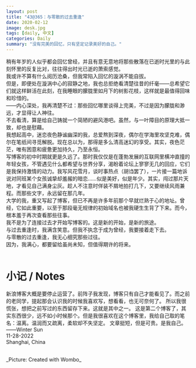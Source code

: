 ```yaml
---
layout: post
title: "43@365：与零散的过去重逢"
date: 2020-02-12
image: desk.jpg
tags: [daily, 中文]
categories: Daily
summary: "没有完美的回忆，只有坚定记录美好的自己。"
---
```

稍有年岁的人似乎都会回忆曾经，并且有意无意地将那些散落在已逝时光里的与此刻怀里的反复比对，往往得出时光已逝的萧索感觉。     
我或许不算有什么阅历沧桑，但我常陷入回忆的漩涡不能自拔。    
但是，即便处在漩涡中心的寂静之地，我也总拒绝看清楚往昔的纤毫——总希望它们就这样鲜活在此刻，在我睡眼的朦胧里如月下的树影花枝，这样就是最值得回味和珍惜的。    
——内心深处，我再清楚不过：那些回忆哪里谈得上完美，不过是因为朦胧和渺远，才显得让人神往。    
不去看清，算是给自己铸就一个简陋的避风港吧。虽然，与一叶障目的原理大抵一致，却也是慰藉。    
我想起高中，迷恋夜色静谧幽深的我，总爱熬到深夜，偶尔在学海里攻坚克难，偶尔在笔纸间寻觅解脱。现在总以为，那得是多么清高迷幻的享受。其实，夜色茫茫，唯有困意和疲惫更加持久，乃至永恒。    
写博客的初中时期就更是久远了。那时我仅仅是在蓬勃发展的互联网里横冲直撞的年轻女孩，不管遇见什么都希望与世界分享，渴盼着论坛上寥寥无几的回应，它们是我保持激情的动力。我写风花雪月，谈时事热点（胡诌罢了），一片接一篇地诉说对同班某个女孩诚挚却羞赧的暗恋……似是美好，似是年少。其实，闯过那片天地，才看见自己满身尘灰。趁人不注意时佯装不屑地拍打几下，又要继续风雨兼程。而那些文字，永远留在那几年。    
大学的我，重又写起了博客，但已不再是许多年前那个早就烂熟于心的地址。曾经，它如此重要，以至于那段毫无规律的初始域名也被我硬生生背了下来。而今，根本羞于再次查看那些往事。    
我不是为了连接过去才开始写博客的。这是新的开始，是新的旅途。    
与过去重逢时，我满含笑意。但我不执念于成为曾经，我要接着走下去。    
与零散的过去重逢，我无心细究那些过往。    
因为，我满心，都要留给虽尚未知，但值得期许的将来。  
<br/> 
# 小记 / Notes
新浪博客大概是要停止运营了。前阵子我发现，博客只有自己才能看见了。而之前的老同学，提起那会认识我的时候我喜欢写，想看看，也无可奈何了。
所以我很慌张，想把之前写过的东西留存下来。这就是其中之一。
这是第二个博客了，其实东西很少，远不如小时候那个。但是我很喜欢在这个博客里，我给自己取的笔名：温离。温润而又疏离，柔软却不失坚定。
文章挺短，但是可贵。是我自己。
<br/>
——Winter Sun    
11-28-2022    
Shanghai, China

<br/>
_Picture: Created with Wombo_ 
